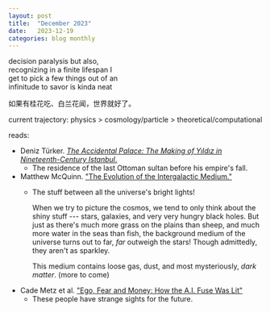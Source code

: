 ```yaml
---
layout: post
title:  "December 2023"
date:   2023-12-19
categories: blog monthly
---
```


decision paralysis but also, \
recognizing in a finite lifespan I \
get to pick a few things out of an \
infinitude to savor is kinda neat

如果有桂花吃、白兰花闻，世界就好了。

current trajectory: physics > cosmology/particle > theoretical/computational

reads:
- Deniz Türker. [*The Accidental Palace: The Making of Yıldız in Nineteenth-Century Istanbul*.](https://www.psupress.org/books/titles/978-0-271-09391-8.html)
  - The residence of the last Ottoman sultan before his empire's fall.
- Matthew McQuinn. ["The Evolution of the Intergalactic Medium."](https://doi.org/10.1146/annurev-astro-082214-122355)
  - The stuff between all the universe's bright lights!
    
    When we try to picture the cosmos, we tend to only think about the shiny stuff --- 
    stars, galaxies, and very very hungry black holes. But just as there's much more grass
    on the plains than sheep, and much more water in the seas than fish, the background 
    medium of the universe turns out to far, *far* outweigh the stars!
    Though admittedly, they aren't as sparkley.
  
    This medium contains loose gas, dust, and most mysteriously, *dark matter*. (more to come)
- Cade Metz et al. ["Ego, Fear and Money: How the A.I. Fuse Was Lit"](https://www.nytimes.com/2023/12/03/technology/ai-openai-musk-page-altman.html)
  - These people have strange sights for the future.
